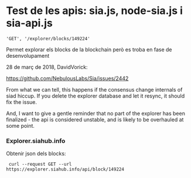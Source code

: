 # Test de les apis: sia.js, node-sia.js i sia-api.js
```
'GET', '/explorer/blocks/149224'

```
Permet explorar els blocks de la blockchain però es troba en fase de desenvolupament

28 de març de 2018, DavidVorick:

 https://github.com/NebulousLabs/Sia/issues/2442

 From what we can tell, this happens if the consensus change internals of siad hiccup. If you delete the explorer database and let it resync, it should fix the issue.

And, I want to give a gentle reminder that no part of the explorer has been finalized - the api is considered unstable, and is likely to be overhauled at some point.

### Explorer.siahub.info
Obtenir json dels blocks:
```
 curl --request GET --url https://explorer.siahub.info/api/block/149224
```
